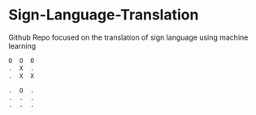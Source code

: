 # Sign-Language-Translation
Github Repo focused on the translation of sign language using machine learning

```python
O  O  O
.  X  .
.  X  X
```

```
.  O  .
.  .  .
.  .  .
```
